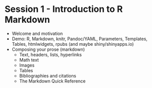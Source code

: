 # Session 1 - Introduction to R Markdown

- Welcome and motivation
- Demo: R, Markdown, knitr, Pandoc/YAML, Parameters, Templates, Tables, htmlwidgets, rpubs (and maybe shiny/shinyapps.io)
- Composing your prose (markdown)
  - Text, headers, lists, hyperlinks
  - Math text
  - Images
  - Tables
  - Bibliographies and citations
  - The Markdown Quick Reference
